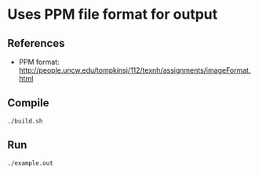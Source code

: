 # Uses PPM file format for output

## References
  - PPM format: http://people.uncw.edu/tompkinsj/112/texnh/assignments/imageFormat.html

## Compile

`./build.sh`

## Run

 `./example.out`
